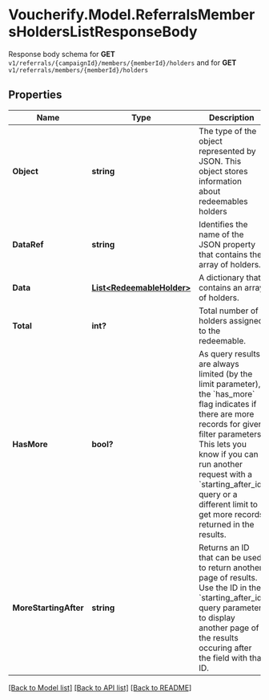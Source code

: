 # Voucherify.Model.ReferralsMembersHoldersListResponseBody
Response body schema for **GET** `v1/referrals/{campaignId}/members/{memberId}/holders` and for **GET** `v1/referrals/members/{memberId}/holders`

## Properties

Name | Type | Description | Notes
------------ | ------------- | ------------- | -------------
**Object** | **string** | The type of the object represented by JSON. This object stores information about redeemables holders | [optional] 
**DataRef** | **string** | Identifies the name of the JSON property that contains the array of holders. | [optional] 
**Data** | [**List&lt;RedeemableHolder&gt;**](RedeemableHolder.md) | A dictionary that contains an array of holders. | [optional] 
**Total** | **int?** | Total number of holders assigned to the redeemable. | [optional] 
**HasMore** | **bool?** | As query results are always limited (by the limit parameter), the &#x60;has_more&#x60; flag indicates if there are more records for given filter parameters. This lets you know if you can run another request with a &#x60;starting_after_id&#x60; query or a different limit to get more records returned in the results. | [optional] 
**MoreStartingAfter** | **string** | Returns an ID that can be used to return another page of results. Use the ID in the &#x60;starting_after_id&#x60; query parameter to display another page of the results occuring after the field with that ID. | [optional] 

[[Back to Model list]](../README.md#documentation-for-models) [[Back to API list]](../README.md#documentation-for-api-endpoints) [[Back to README]](../README.md)

